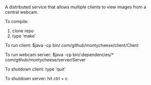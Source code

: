A distributed service that allows multiple clients to view images from a central webcam. 

To compile:
1. clone repo
2. type 'make'

To run client:
$java -cp bin/ com/github/montycheese/client/Client

To run webcam server:
$java -cp bin/:dependencies/* com/github/montycheese/server/Server

To shutdown client: 
type 'quit'

To shutdown server: 
hit ctrl + c
